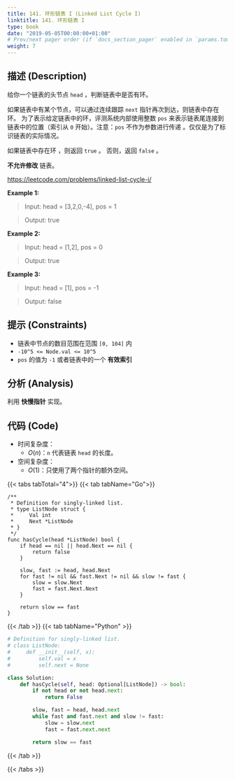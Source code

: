 ```yaml
---
title: 141. 环形链表 I (Linked List Cycle I)
linktitle: 141. 环形链表 I
type: book
date: "2019-05-05T00:00:00+01:00"
# Prev/next pager order (if `docs_section_pager` enabled in `params.toml`)
weight: 7
---
```


## 描述 (Description)

给你一个链表的头节点 `head` ，判断链表中是否有环。

如果链表中有某个节点，可以通过连续跟踪 `next` 指针再次到达，则链表中存在环。 为了表示给定链表中的环，评测系统内部使用整数 `pos` 来表示链表尾连接到链表中的位置（索引从 `0` 开始）。注意：`pos` 不作为参数进行传递 。仅仅是为了标识链表的实际情况。

如果链表中存在环 ，则返回 `true` 。 否则，返回 `false` 。

**不允许修改** 链表。

https://leetcode.com/problems/linked-list-cycle-i/

**Example 1:**

> Input: head = [3,2,0,-4], pos = 1

> Output: true

**Example 2:**

> Input: head = [1,2], pos = 0

> Output: true

**Example 3:**

> Input: head = [1], pos = -1

> Output: false

## 提示 (Constraints)

- 链表中节点的数目范围在范围 `[0, 104]` 内
- `-10^5 <= Node.val <= 10^5`
- `pos` 的值为 `-1` 或者链表中的一个 **有效索引**

## 分析 (Analysis)

利用 **快慢指针** 实现。

## 代码 (Code)

- 时间复杂度：
  - $O(n)$：`n` 代表链表 `head` 的长度。
- 空间复杂度：
  - $O(1)$：只使用了两个指针的额外空间。

{{< tabs tabTotal="4">}}
{{< tab tabName="Go">}}

```golang
/**
 * Definition for singly-linked list.
 * type ListNode struct {
 *     Val int
 *     Next *ListNode
 * }
 */
func hasCycle(head *ListNode) bool {
    if head == nil || head.Next == nil {
        return false
    }

    slow, fast := head, head.Next
    for fast != nil && fast.Next != nil && slow != fast {
        slow = slow.Next
        fast = fast.Next.Next
    }

    return slow == fast
}
```

{{< /tab >}}
{{< tab tabName="Python" >}}

```py
# Definition for singly-linked list.
# class ListNode:
#     def __init__(self, x):
#         self.val = x
#         self.next = None

class Solution:
    def hasCycle(self, head: Optional[ListNode]) -> bool:
        if not head or not head.next:
            return False

        slow, fast = head, head.next
        while fast and fast.next and slow != fast:
            slow = slow.next
            fast = fast.next.next

        return slow == fast
```

{{< /tab >}}

{{< /tabs >}}
